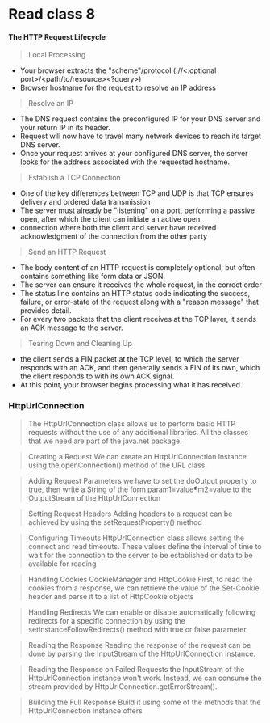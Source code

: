 # Read class 8

#### The HTTP Request Lifecycle
> Local Processing
 - Your browser extracts the "scheme"/protocol (<protocol>://<host><:optional port>/<path/to/resource><?query>)
 - Browser hostname for the request to resolve an IP address

> Resolve an IP
 - The DNS request contains the preconfigured IP for your DNS server and your return IP in its header.
 - Request will now have to travel many network devices to reach its target DNS server.
 - Once your request arrives at your configured DNS server, the server looks for the address associated with the requested hostname.

> Establish a TCP Connection
- One of the key differences between TCP and UDP is that TCP ensures delivery and ordered data transmission
-  The server must already be "listening" on a port, performing a passive open, after which the client can initiate an active open.
-  connection where both the client and server have received acknowledgment of the connection from the other party

> Send an HTTP Request
- The body content of an HTTP request is completely optional,  but often contains something like form data or JSON.
- The server can ensure it receives the whole request, in the correct order
- The status line contains an HTTP status code indicating the success, failure, or error-state of the request along with a "reason message" that provides detail.
-  For every two packets that the client receives at the TCP layer, it sends an ACK message to the server.


> Tearing Down and Cleaning Up
- the client sends a FIN packet at the TCP level, to which the server responds with an ACK, and then generally sends a FIN of its own, which the client responds to with its own ACK signal. 
- At this point, your browser begins processing what it has received.

### HttpUrlConnection
>  The HttpUrlConnection class allows us to perform basic HTTP  requests without the use of any additional libraries. All the classes that we need are part of the java.net package.

>  Creating a Request
We can create an HttpUrlConnection instance using the openConnection() method of the URL class.

>  Adding Request Parameters
 we have to set the doOutput property to true, then write a String of the form param1=value¶m2=value to the OutputStream of the HttpUrlConnection

> Setting Request Headers
 Adding headers to a request can be achieved by using the setRequestProperty() method

>  Configuring Timeouts
 HttpUrlConnection class allows setting the connect and read timeouts. These values define the interval of time to wait for the connection to the server to be established or data to be available for reading

> Handling Cookies
 CookieManager and HttpCookie
 First, to read the cookies from a response, we can retrieve the value of the Set-Cookie header and parse it to a list of HttpCookie objects

> Handling Redirects
 We can enable or disable automatically following redirects for a specific connection by using the setInstanceFollowRedirects() method with true or false parameter

> Reading the Response
 Reading the response of the request can be done by parsing the InputStream of the HttpUrlConnection instance.

> Reading the Response on Failed Requests
 the InputStream of the HttpUrlConnection instance won't work. Instead, we can consume the stream provided by HttpUrlConnection.getErrorStream().

> Building the Full Response
 Build it using some of the methods that the HttpUrlConnection instance offers
